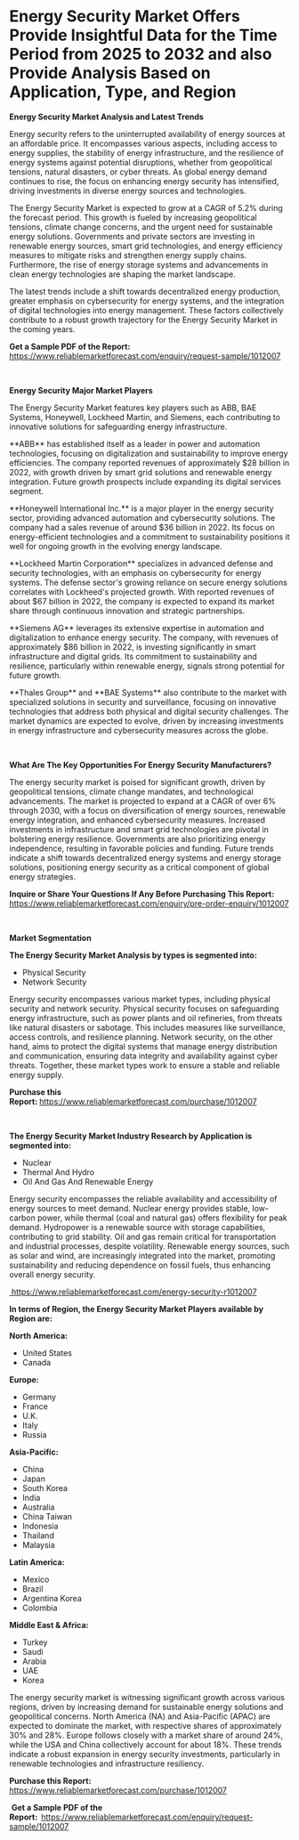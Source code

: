 <p><h1>Energy Security Market Offers Provide Insightful Data for the Time Period from 2025 to 2032 and also Provide Analysis Based on Application, Type, and Region</h1></p><p><strong>Energy Security Market Analysis and Latest Trends</strong></p>
<p><p>Energy security refers to the uninterrupted availability of energy sources at an affordable price. It encompasses various aspects, including access to energy supplies, the stability of energy infrastructure, and the resilience of energy systems against potential disruptions, whether from geopolitical tensions, natural disasters, or cyber threats. As global energy demand continues to rise, the focus on enhancing energy security has intensified, driving investments in diverse energy sources and technologies.</p><p>The Energy Security Market is expected to grow at a CAGR of 5.2% during the forecast period. This growth is fueled by increasing geopolitical tensions, climate change concerns, and the urgent need for sustainable energy solutions. Governments and private sectors are investing in renewable energy sources, smart grid technologies, and energy efficiency measures to mitigate risks and strengthen energy supply chains. Furthermore, the rise of energy storage systems and advancements in clean energy technologies are shaping the market landscape.</p><p>The latest trends include a shift towards decentralized energy production, greater emphasis on cybersecurity for energy systems, and the integration of digital technologies into energy management. These factors collectively contribute to a robust growth trajectory for the Energy Security Market in the coming years.</p></p>
<p><strong>Get a Sample PDF of the Report:&nbsp;</strong> <a href="https://www.reliablemarketforecast.com/enquiry/request-sample/1012007?utm_campaign=2795&utm_medium=2&utm_source=Github&utm_content=ia&utm_term=17042025&utm_id=energy-security">https://www.reliablemarketforecast.com/enquiry/request-sample/1012007</a></p>
<p>&nbsp;</p>
<p><strong>Energy Security Major Market Players</strong></p>
<p><p>The Energy Security Market features key players such as ABB, BAE Systems, Honeywell, Lockheed Martin, and Siemens, each contributing to innovative solutions for safeguarding energy infrastructure.</p><p>**ABB** has established itself as a leader in power and automation technologies, focusing on digitalization and sustainability to improve energy efficiencies. The company reported revenues of approximately $28 billion in 2022, with growth driven by smart grid solutions and renewable energy integration. Future growth prospects include expanding its digital services segment.</p><p>**Honeywell International Inc.** is a major player in the energy security sector, providing advanced automation and cybersecurity solutions. The company had a sales revenue of around $36 billion in 2022. Its focus on energy-efficient technologies and a commitment to sustainability positions it well for ongoing growth in the evolving energy landscape.</p><p>**Lockheed Martin Corporation** specializes in advanced defense and security technologies, with an emphasis on cybersecurity for energy systems. The defense sector's growing reliance on secure energy solutions correlates with Lockheed's projected growth. With reported revenues of about $67 billion in 2022, the company is expected to expand its market share through continuous innovation and strategic partnerships.</p><p>**Siemens AG** leverages its extensive expertise in automation and digitalization to enhance energy security. The company, with revenues of approximately $86 billion in 2022, is investing significantly in smart infrastructure and digital grids. Its commitment to sustainability and resilience, particularly within renewable energy, signals strong potential for future growth.</p><p>**Thales Group** and **BAE Systems** also contribute to the market with specialized solutions in security and surveillance, focusing on innovative technologies that address both physical and digital security challenges. The market dynamics are expected to evolve, driven by increasing investments in energy infrastructure and cybersecurity measures across the globe.</p></p>
<p>&nbsp;</p>
<p><strong>What Are The Key Opportunities For Energy Security Manufacturers?</strong></p>
<p><p>The energy security market is poised for significant growth, driven by geopolitical tensions, climate change mandates, and technological advancements. The market is projected to expand at a CAGR of over 6% through 2030, with a focus on diversification of energy sources, renewable energy integration, and enhanced cybersecurity measures. Increased investments in infrastructure and smart grid technologies are pivotal in bolstering energy resilience. Governments are also prioritizing energy independence, resulting in favorable policies and funding. Future trends indicate a shift towards decentralized energy systems and energy storage solutions, positioning energy security as a critical component of global energy strategies.</p></p>
<p><strong>Inquire or Share Your Questions If Any Before Purchasing This Report:</strong> <a href="https://www.reliablemarketforecast.com/enquiry/pre-order-enquiry/1012007?utm_campaign=2795&utm_medium=2&utm_source=Github&utm_content=ia&utm_term=17042025&utm_id=energy-security">https://www.reliablemarketforecast.com/enquiry/pre-order-enquiry/1012007</a></p>
<p>&nbsp;</p>
<p><strong>Market Segmentation</strong></p>
<p><strong>The Energy Security Market Analysis by types is segmented into:</strong></p>
<p><ul><li>Physical Security</li><li>Network Security</li></ul></p>
<p><p>Energy security encompasses various market types, including physical security and network security. Physical security focuses on safeguarding energy infrastructure, such as power plants and oil refineries, from threats like natural disasters or sabotage. This includes measures like surveillance, access controls, and resilience planning. Network security, on the other hand, aims to protect the digital systems that manage energy distribution and communication, ensuring data integrity and availability against cyber threats. Together, these market types work to ensure a stable and reliable energy supply.</p></p>
<p><strong>Purchase this Report:&nbsp;</strong><a href="https://www.reliablemarketforecast.com/purchase/1012007?utm_campaign=2795&utm_medium=2&utm_source=Github&utm_content=ia&utm_term=17042025&utm_id=energy-security">https://www.reliablemarketforecast.com/purchase/1012007</a></p>
<p>&nbsp;</p>
<p><strong>The Energy Security Market Industry Research by Application is segmented into:</strong></p>
<p><ul><li>Nuclear</li><li>Thermal And Hydro</li><li>Oil And Gas And Renewable Energy</li></ul></p>
<p><p>Energy security encompasses the reliable availability and accessibility of energy sources to meet demand. Nuclear energy provides stable, low-carbon power, while thermal (coal and natural gas) offers flexibility for peak demand. Hydropower is a renewable source with storage capabilities, contributing to grid stability. Oil and gas remain critical for transportation and industrial processes, despite volatility. Renewable energy sources, such as solar and wind, are increasingly integrated into the market, promoting sustainability and reducing dependence on fossil fuels, thus enhancing overall energy security.</p></p>
<p><a href="https://www.reliablemarketforecast.com/energy-security-r1012007?utm_campaign=2795&utm_medium=2&utm_source=Github&utm_content=ia&utm_term=17042025&utm_id=energy-security">&nbsp;https://www.reliablemarketforecast.com/energy-security-r1012007</a></p>
<p><strong>In terms of Region, the Energy Security Market Players available by Region are:</strong></p>
<p>
    <p> <strong> North America: </strong>
        <ul>
            <li>United States</li>
            <li>Canada</li>
        </ul>
        </p> 
    <p> <strong> Europe: </strong>
        <ul>
            <li>Germany</li>
            <li>France</li>
            <li>U.K.</li>
            <li>Italy</li>
            <li>Russia</li>
        </ul>
        </p> 
    <p> <strong> Asia-Pacific: </strong>
        <ul>
            <li>China</li>
            <li>Japan</li>
            <li>South Korea</li>
            <li>India</li>
            <li>Australia</li>
            <li>China Taiwan</li>
            <li>Indonesia</li>
            <li>Thailand</li>
            <li>Malaysia</li>
        </ul>
        </p> 
    <p> <strong> Latin America: </strong>
        <ul>
            <li>Mexico</li>
            <li>Brazil</li>
            <li>Argentina Korea</li>
            <li>Colombia</li>
        </ul>
        </p> 
    <p> <strong> Middle East & Africa: </strong>
        <ul>
            <li>Turkey</li>
            <li>Saudi</li>
            <li>Arabia</li>
            <li>UAE</li>
            <li>Korea</li>
        </ul>
    </p>
    </p>
<p><p>The energy security market is witnessing significant growth across various regions, driven by increasing demand for sustainable energy solutions and geopolitical concerns. North America (NA) and Asia-Pacific (APAC) are expected to dominate the market, with respective shares of approximately 30% and 28%. Europe follows closely with a market share of around 24%, while the USA and China collectively account for about 18%. These trends indicate a robust expansion in energy security investments, particularly in renewable technologies and infrastructure resiliency.</p></p>
<p><strong>Purchase this Report: </strong><a href="https://www.reliablemarketforecast.com/purchase/1012007?utm_campaign=2795&utm_medium=2&utm_source=Github&utm_content=ia&utm_term=17042025&utm_id=energy-security">https://www.reliablemarketforecast.com/purchase/1012007</a></p>
<p>&nbsp;<strong>Get a Sample PDF of the Report:&nbsp;&nbsp;</strong><a href="https://www.reliablemarketforecast.com/enquiry/request-sample/1012007?utm_campaign=2795&utm_medium=2&utm_source=Github&utm_content=ia&utm_term=17042025&utm_id=energy-security">https://www.reliablemarketforecast.com/enquiry/request-sample/1012007</a></p>
<p><strong></strong></p>
<p><p></p><p></p><p></p></p>